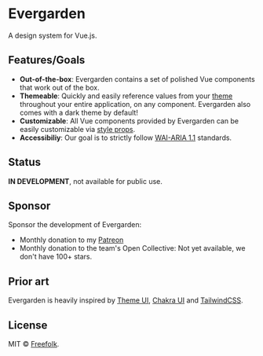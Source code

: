 # Evergarden

A design system for Vue.js.

## Features/Goals

- **Out-of-the-box**: Evergarden contains a set of polished Vue components that work out of the box.
- **Themeable**: Quickly and easily reference values from your [theme](https://styled-system.com/theme-specification) throughout your entire application, on any component. Evergarden also comes with a dark theme by default!
- **Customizable**: All Vue components provided by Evergarden can be easily customizable via [style props](https://styled-system.com/getting-started/).
- **Accessibiliy**: Our goal is to strictly follow [WAI-ARIA 1.1](https://www.w3.org/TR/wai-aria/) standards.

## Status

**IN DEVELOPMENT**, not available for public use.

## Sponsor

Sponsor the development of Evergarden:

- Monthly donation to my [Patreon](https://patreon.com/egoist)
- Monthly donation to the team's Open Collective: Not yet available, we don't have 100+ stars.

## Prior art

Evergarden is heavily inspired by [Theme UI](https://theme-ui.com/), [Chakra UI](https://chakra-ui.com/) and [TailwindCSS](https://tailwindcss.com/).

## License

MIT &copy; [Freefolk](https://github.com/freefolk).
